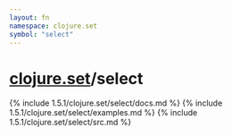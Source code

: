 ```yaml
---
layout: fn
namespace: clojure.set
symbol: "select"
---
```


# [clojure.set](../)/select

{% include 1.5.1/clojure.set/select/docs.md %}
{% include 1.5.1/clojure.set/select/examples.md %}
{% include 1.5.1/clojure.set/select/src.md %}

